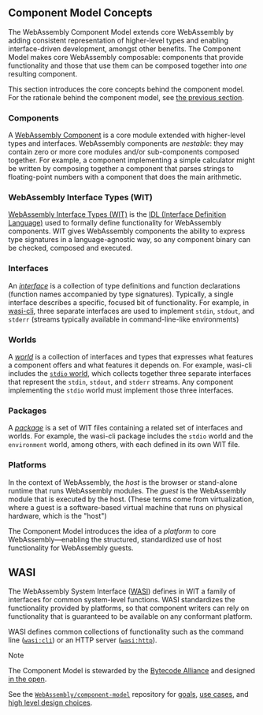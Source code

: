 ## Component Model Concepts

The WebAssembly Component Model extends core WebAssembly
by adding consistent representation of higher-level types
and enabling interface-driven development, amongst other benefits.
The Component Model makes core WebAssembly composable:
components that provide functionality and those that use them
can be composed together into *one* resulting component.

This section introduces the core concepts behind the component model.
For the rationale behind the component model, see [the previous section](./why-component-model.md).

### Components

A [WebAssembly Component](./components.md) is a core module extended with higher-level types and interfaces.
WebAssembly components are *nestable*:
they may contain zero or more core modules and/or sub-components composed together.
For example, a component implementing a simple calculator might be written
by composing together a component that parses strings to floating-point numbers
with a component that does the main arithmetic.

### WebAssembly Interface Types (WIT)

[WebAssembly Interface Types (WIT)][wit] is the [IDL (Interface Definition Language)][wiki-idl]
used to formally define functionality for WebAssembly components.
WIT gives WebAssembly components the ability to express type signatures
in a language-agnostic way,
so any component binary can be checked, composed and executed.

### Interfaces

An [_interface_](./interfaces.md) is a collection of type definitions
and function declarations (function names accompanied by type signatures).
Typically, a single interface describes a specific, focused bit
of functionality.
For example, in [wasi-cli][wasi-cli-stdio],
three separate interfaces are used to implement `stdin`, `stdout`, and `stderr`
(streams typically available in command-line-like environments)

### Worlds

A [_world_](./worlds.md) is a collection of interfaces and types
that expresses what features a component offers
and what features it depends on.
For example, wasi-cli includes the [`stdio` world][wasi-cli-stdio],
which collects together three separate interfaces
that represent the `stdin`, `stdout`, and `stderr` streams.
Any component implementing the `stdio` world
must implement those three interfaces.

### Packages

 A [_package_](./packages.md) is a set of WIT files
 containing a related set of interfaces and worlds.
 For example, the wasi-cli package includes
 the `stdio` world and the `environment` world, among others,
 with each defined in its own WIT file.

### Platforms

In the context of WebAssembly, the _host_ is the browser or stand-alone runtime
that runs WebAssembly modules.
The _guest_ is the WebAssembly module that is executed by the host.
(These terms come from virtualization, where a guest is
a software-based virtual machine that runs on physical hardware,
which is the "host")

The Component Model introduces the idea of a _platform_
to core WebAssembly—enabling the structured, standardized use
of host functionality for WebAssembly guests.

## WASI

The WebAssembly System Interface ([WASI][wasi]) defines in WIT
a family of interfaces for common system-level functions.
WASI standardizes the functionality provided by platforms,
so that component writers can rely on functionality
that is guaranteed to be available on any conformant platform.

WASI defines common collections of functionality
such as the command line ([`wasi:cli`][wasi-cli])
or an HTTP server ([`wasi:http`][wasi-http]).

> [!NOTE]
> The Component Model is stewarded by the [Bytecode Alliance](https://bytecodealliance.org/) and designed [in the open][cm-repo].
>
> See the [`WebAssembly/component-model`][cm-repo] repository for [goals][goals], [use cases][use-cases], and [high level design choices][design-choices].

[cm-repo]: https://github.com/WebAssembly/component-model
[wiki-idl]: https://en.wikipedia.org/wiki/Interface_description_language
[goals]: https://github.com/WebAssembly/component-model/blob/main/design/high-level/Goals.md
[use-cases]: https://github.com/WebAssembly/component-model/blob/main/design/high-level/UseCases.md
[design-choices]: https://github.com/WebAssembly/component-model/blob/main/design/high-level/Choices.md
[wit]: https://github.com/WebAssembly/component-model/blob/main/design/mvp/WIT.md
[wasi]: https://wasi.dev/
[wasi-cli]: https://github.com/WebAssembly/wasi-cli/
[wasi-cli-stdio]: https://github.com/WebAssembly/wasi-cli/blob/main/wit/stdio.wit
[wasi-http]: https://github.com/WebAssembly/wasi-http

[!NOTE]: #
